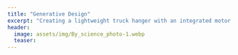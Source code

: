 ```yaml
---
title: "Generative Design"
excerpt: "Creating a lightweight truck hanger with an integrated motor mount for a brushless DC motor"
header:
  image: assets/img/By_science_photo-1.webp
  teaser: 
---
```


